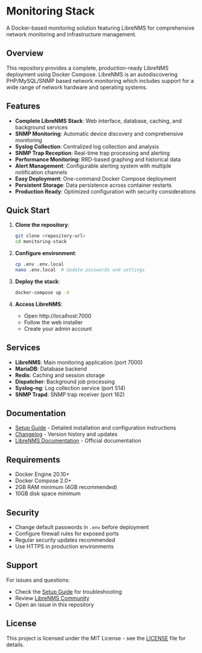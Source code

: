 # Monitoring Stack

A Docker-based monitoring solution featuring LibreNMS for comprehensive network monitoring and infrastructure management.

## Overview

This repository provides a complete, production-ready LibreNMS deployment using Docker Compose. LibreNMS is an autodiscovering PHP/MySQL/SNMP based network monitoring which includes support for a wide range of network hardware and operating systems.

## Features

- **Complete LibreNMS Stack**: Web interface, database, caching, and background services
- **SNMP Monitoring**: Automatic device discovery and comprehensive monitoring
- **Syslog Collection**: Centralized log collection and analysis
- **SNMP Trap Reception**: Real-time trap processing and alerting
- **Performance Monitoring**: RRD-based graphing and historical data
- **Alert Management**: Configurable alerting system with multiple notification channels
- **Easy Deployment**: One-command Docker Compose deployment
- **Persistent Storage**: Data persistence across container restarts
- **Production Ready**: Optimized configuration with security considerations

## Quick Start

1. **Clone the repository**:
   ```bash
   git clone <repository-url>
   cd monitoring-stack
   ```

2. **Configure environment**:
   ```bash
   cp .env .env.local
   nano .env.local  # Update passwords and settings
   ```

3. **Deploy the stack**:
   ```bash
   docker-compose up -d
   ```

4. **Access LibreNMS**:
   - Open http://localhost:7000
   - Follow the web installer
   - Create your admin account

## Services

- **LibreNMS**: Main monitoring application (port 7000)
- **MariaDB**: Database backend
- **Redis**: Caching and session storage
- **Dispatcher**: Background job processing
- **Syslog-ng**: Log collection service (port 514)
- **SNMP Trapd**: SNMP trap receiver (port 162)

## Documentation

- [Setup Guide](SETUP.md) - Detailed installation and configuration instructions
- [Changelog](CHANGELOG.md) - Version history and updates
- [LibreNMS Documentation](https://docs.librenms.org/) - Official documentation

## Requirements

- Docker Engine 20.10+
- Docker Compose 2.0+
- 2GB RAM minimum (4GB recommended)
- 10GB disk space minimum

## Security

- Change default passwords in `.env` before deployment
- Configure firewall rules for exposed ports
- Regular security updates recommended
- Use HTTPS in production environments

## Support

For issues and questions:
- Check the [Setup Guide](SETUP.md) for troubleshooting
- Review [LibreNMS Community](https://community.librenms.org/)
- Open an issue in this repository

## License

This project is licensed under the MIT License - see the [LICENSE](LICENSE) file for details.